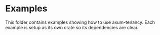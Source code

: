# Examples

This folder contains examples showing how to use axum-tenancy. Each example is
setup as its own crate so its dependencies are clear.

